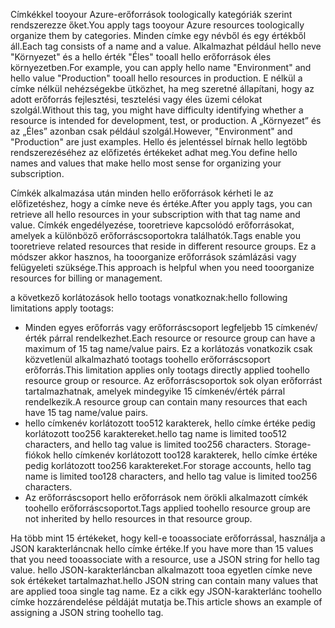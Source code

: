 <span data-ttu-id="aa927-101">Címkékkel tooyour Azure-erőforrások toologically kategóriák szerint rendszerezze őket.</span><span class="sxs-lookup"><span data-stu-id="aa927-101">You apply tags tooyour Azure resources toologically organize them by categories.</span></span> <span data-ttu-id="aa927-102">Minden címke egy névből és egy értékből áll.</span><span class="sxs-lookup"><span data-stu-id="aa927-102">Each tag consists of a name and a value.</span></span> <span data-ttu-id="aa927-103">Alkalmazhat például hello neve "Környezet" és a hello érték "Éles" tooall hello erőforrások éles környezetben.</span><span class="sxs-lookup"><span data-stu-id="aa927-103">For example, you can apply hello name "Environment" and hello value "Production" tooall hello resources in production.</span></span> <span data-ttu-id="aa927-104">E nélkül a címke nélkül nehézségekbe ütközhet, ha meg szeretné állapítani, hogy az adott erőforrás fejlesztési, tesztelési vagy éles üzemi célokat szolgál.</span><span class="sxs-lookup"><span data-stu-id="aa927-104">Without this tag, you might have difficulty identifying whether a resource is intended for development, test, or production.</span></span> <span data-ttu-id="aa927-105">A „Környezet” és az „Éles” azonban csak például szolgál.</span><span class="sxs-lookup"><span data-stu-id="aa927-105">However, "Environment" and "Production" are just examples.</span></span> <span data-ttu-id="aa927-106">Hello és jelentéssel bírnak hello legtöbb rendszerezéséhez az előfizetés értékeket adhat meg.</span><span class="sxs-lookup"><span data-stu-id="aa927-106">You define hello names and values that make hello most sense for organizing your subscription.</span></span>

<span data-ttu-id="aa927-107">Címkék alkalmazása után minden hello erőforrások kérheti le az előfizetéshez, hogy a címke neve és értéke.</span><span class="sxs-lookup"><span data-stu-id="aa927-107">After you apply tags, you can retrieve all hello resources in your subscription with that tag name and value.</span></span> <span data-ttu-id="aa927-108">Címkék engedélyezése, tooretrieve kapcsolódó erőforrásokat, amelyek a különböző erőforráscsoportokra találhatók.</span><span class="sxs-lookup"><span data-stu-id="aa927-108">Tags enable you tooretrieve related resources that reside in different resource groups.</span></span> <span data-ttu-id="aa927-109">Ez a módszer akkor hasznos, ha tooorganize erőforrások számlázási vagy felügyeleti szüksége.</span><span class="sxs-lookup"><span data-stu-id="aa927-109">This approach is helpful when you need tooorganize resources for billing or management.</span></span>

<span data-ttu-id="aa927-110">a következő korlátozások hello tootags vonatkoznak:</span><span class="sxs-lookup"><span data-stu-id="aa927-110">hello following limitations apply tootags:</span></span>

* <span data-ttu-id="aa927-111">Minden egyes erőforrás vagy erőforráscsoport legfeljebb 15 címkenév/érték párral rendelkezhet.</span><span class="sxs-lookup"><span data-stu-id="aa927-111">Each resource or resource group can have a maximum of 15 tag name/value pairs.</span></span> <span data-ttu-id="aa927-112">Ez a korlátozás vonatkozik csak közvetlenül alkalmazható tootags toohello erőforráscsoport erőforrás.</span><span class="sxs-lookup"><span data-stu-id="aa927-112">This limitation applies only tootags directly applied toohello resource group or resource.</span></span> <span data-ttu-id="aa927-113">Az erőforráscsoportok sok olyan erőforrást tartalmazhatnak, amelyek mindegyike 15 címkenév/érték párral rendelkezik.</span><span class="sxs-lookup"><span data-stu-id="aa927-113">A resource group can contain many resources that each have 15 tag name/value pairs.</span></span> 
* <span data-ttu-id="aa927-114">hello címkenév korlátozott too512 karakterek, hello címke értéke pedig korlátozott too256 karaktereket.</span><span class="sxs-lookup"><span data-stu-id="aa927-114">hello tag name is limited too512 characters, and hello tag value is limited too256 characters.</span></span> <span data-ttu-id="aa927-115">Storage-fiókok hello címkenév korlátozott too128 karakterek, hello címke értéke pedig korlátozott too256 karaktereket.</span><span class="sxs-lookup"><span data-stu-id="aa927-115">For storage accounts, hello tag name is limited too128 characters, and hello tag value is limited too256 characters.</span></span>
* <span data-ttu-id="aa927-116">Az erőforráscsoport hello erőforrások nem örökli alkalmazott címkék toohello erőforráscsoportot.</span><span class="sxs-lookup"><span data-stu-id="aa927-116">Tags applied toohello resource group are not inherited by hello resources in that resource group.</span></span> 

<span data-ttu-id="aa927-117">Ha több mint 15 értékeket, hogy kell-e tooassociate erőforrással, használja a JSON karakterláncnak hello címke értéke.</span><span class="sxs-lookup"><span data-stu-id="aa927-117">If you have more than 15 values that you need tooassociate with a resource, use a JSON string for hello tag value.</span></span> <span data-ttu-id="aa927-118">hello JSON-karakterláncban alkalmazott tooa egyetlen címke neve sok értékeket tartalmazhat.</span><span class="sxs-lookup"><span data-stu-id="aa927-118">hello JSON string can contain many values that are applied tooa single tag name.</span></span> <span data-ttu-id="aa927-119">Ez a cikk egy JSON-karakterlánc toohello címke hozzárendelése példáját mutatja be.</span><span class="sxs-lookup"><span data-stu-id="aa927-119">This article shows an example of assigning a JSON string toohello tag.</span></span>
